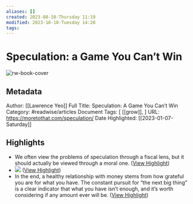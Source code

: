 ```yaml
---
aliases: []
created: 2023-08-10-Thursday 11:19
modified: 2023-10-10-Tuesday 14:20
tags: 
---
```

# Speculation: a Game You Can’t Win

![rw-book-cover](https://moretothat.com/wp-content/uploads/2021/05/Z02-Featured-Image-FB-1.png)

## Metadata

Author: [[Lawrence Yeo]]
Full Title: Speculation: A Game You Can’t Win
Category: #readwise/articles
Document Tags: [ [[grow]], ]
URL: https://moretothat.com/speculation/
Date Highlighted: [[2023-01-07-Saturday]]

## Highlights
- We often view the problems of speculation through a fiscal lens, but it should actually be viewed through a moral one. ([View Highlight](https://read.readwise.io/read/01gn3cvnyq7zh5k7ba0vsq8fmx))
- ![](https://moretothat.wpenginepowered.com/wp-content/uploads/2021/05/C05-Speculation-Graph-e1621809197293.png) ([View Highlight](https://read.readwise.io/read/01gn3crfgp4hgz0akpa2cv8s5g))
- In the end, a healthy relationship with money stems from how grateful you are for what you have. The constant pursuit for “the next big thing” is a clear indicator that what you have isn’t enough, and it’s worth considering if any amount ever will be. ([View Highlight](https://read.readwise.io/read/01gn3cr7q35qg5gegkht3m1zwe))

